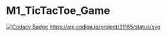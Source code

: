 # M1_TicTacToe_Game
[![Codacy Badge](https://app.codacy.com/project/badge/Grade/fe5c17e26e99479980f62c19c13513d4)](https://www.codacy.com/gh/Hrishikesh-Anand-07/M1_TicTacToe_Game/dashboard?utm_source=github.com&amp;utm_medium=referral&amp;utm_content=Hrishikesh-Anand-07/M1_TicTacToe_Game&amp;utm_campaign=Badge_Grade)
https://api.codiga.io/project/31185/status/svg
